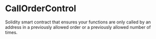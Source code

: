# CallOrderControl
Solidity smart contract that ensures your functions are only called by an address in a previously allowed order or a previously allowed number of times.
